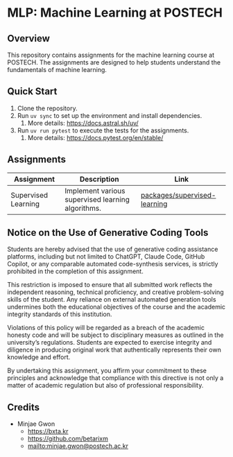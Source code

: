 # MLP: Machine Learning at POSTECH

## Overview

This repository contains assignments for the machine learning course at POSTECH. The assignments are designed to help students understand the fundamentals of machine learning.

## Quick Start

1. Clone the repository.
2. Run `uv sync` to set up the environment and install dependencies.
    1. More details: <https://docs.astral.sh/uv/>
3. Run `uv run pytest` to execute the tests for the assignments.
    1. More details: <https://docs.pytest.org/en/stable/>

## Assignments

| Assignment | Description | Link |
|------------|-------------|------|
| Supervised Learning | Implement various supervised learning algorithms. | [packages/supervised-learning](packages/supervised-learning) |

## Notice on the Use of Generative Coding Tools

Students are hereby advised that the use of generative coding assistance platforms, including but not limited to ChatGPT, Claude Code, GitHub Copilot, or any comparable automated code-synthesis services, is strictly prohibited in the completion of this assignment.

This restriction is imposed to ensure that all submitted work reflects the independent reasoning, technical proficiency, and creative problem-solving skills of the student. Any reliance on external automated generation tools undermines both the educational objectives of the course and the academic integrity standards of this institution.

Violations of this policy will be regarded as a breach of the academic honesty code and will be subject to disciplinary measures as outlined in the university’s regulations. Students are expected to exercise integrity and diligence in producing original work that authentically represents their own knowledge and effort.

By undertaking this assignment, you affirm your commitment to these principles and acknowledge that compliance with this directive is not only a matter of academic regulation but also of professional responsibility.

## Credits

- Minjae Gwon
  - <https://bxta.kr>
  - <https://github.com/betarixm>
  - <mailto:minjae.gwon@postech.ac.kr>
